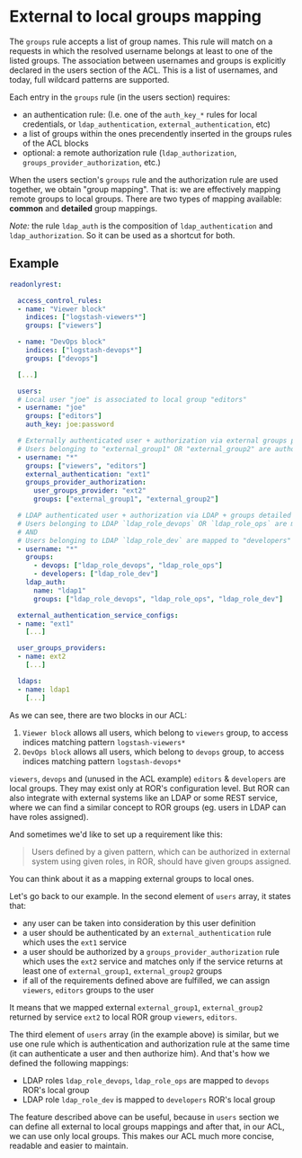 # External to local groups mapping 

The `groups` rule accepts a list of group names. This rule will match on a requests in which the resolved username belongs at least to one of the listed groups. The association between usernames and groups is explicitly declared in the users section of the ACL. This is a list of usernames, and today, full wildcard patterns are supported.

Each entry in the `groups` rule (in the users section) requires:
* an authentication rule: (I.e. one of the `auth_key_*` rules for local credentials, or `ldap_authentication`, `external_authentication`, etc)
* a list of groups within the ones precendently inserted in the groups rules of the ACL blocks
* optional: a remote authorization rule (`ldap_authorization`, `groups_provider_authorization`, etc.)
  
When the users section's `groups` rule and the authorization rule are used together, we obtain "group mapping". That is: we are effectively mapping remote groups to local groups. There are two types of mapping available: **common** and **detailed** group mappings.

*Note:* the rule `ldap_auth` is the composition of `ldap_authentication` and `ldap_authorization`. So it can be used as a shortcut for both.
## Example

```yaml
readonlyrest:

  access_control_rules:
  - name: "Viewer block"
    indices: ["logstash-viewers*"]
    groups: ["viewers"]

  - name: "DevOps block"
    indices: ["logstash-devops*"]
    groups: ["devops"]

  [...]

  users:
  # Local user "joe" is associated to local group "editors"
  - username: "joe"
    groups: ["editors"]
    auth_key: joe:password

  # Externally authenticated user + authorization via external groups provider + groups common mapping
  # Users belonging to "external_group1" OR "external_group2" are authorized as "viewers" AND "editors" in the ACL.
  - username: "*"
    groups: ["viewers", "editors"]
    external_authentication: "ext1"
    groups_provider_authorization:
      user_groups_provider: "ext2"
      groups: ["external_group1", "external_group2"]

  # LDAP authenticated user + authorization via LDAP + groups detailed mapping (any LDAP user is valid; groups from `ldap1` are mapped to local groups) 
  # Users belonging to LDAP `ldap_role_devops` OR `ldap_role_ops` are mapped to "devops" local group 
  # AND 
  # Users belonging to LDAP `ldap_role_dev` are mapped to "developers" local group
  - username: "*"
    groups: 
      - devops: ["ldap_role_devops", "ldap_role_ops"]
      - developers: ["ldap_role_dev"]
    ldap_auth:
      name: "ldap1"
      groups: ["ldap_role_devops", "ldap_role_ops", "ldap_role_dev"]

  external_authentication_service_configs:
  - name: "ext1"
    [...]

  user_groups_providers:
  - name: ext2
    [...]

  ldaps:
  - name: ldap1
    [...]
```

As we can see, there are two blocks in our ACL:

1. `Viewer block` allows all users, which belong to `viewers` group, to access indices matching pattern `logstash-viewers*`
1. `DevOps block` allows all users, which belong to `devops` group, to access indices matching pattern `logstash-devops*`

`viewers`, `devops` and (unused in the ACL example) `editors` & `developers` are local groups. They may exist only at ROR's configuration level. But ROR can also integrate with external systems like an LDAP or some REST service, where we can find a similar concept to ROR groups (eg. users in LDAP can have roles assigned).

And sometimes we'd like to set up a requirement like this:

> Users defined by a given pattern, which can be authorized in external system using given roles, in ROR, should have given groups assigned.

You can think about it as a mapping external groups to local ones. 

Let's go back to our example. In the second element of `users` array, it states that:

* any user can be taken into consideration by this user definition
* a user should be authenticated by an `external_authentication` rule which uses the `ext1` service
* a user should be authorized by a `groups_provider_authorization` rule which uses the `ext2` service and matches only if the service returns at least one of `external_group1`, `external_group2` groups
* if all of the requirements defined above are fulfilled, we can assign `viewers`, `editors` groups to the user 

It means that we mapped external `external_group1`, `external_group2` returned by service `ext2` to local ROR group `viewers`, `editors`. 

The third element of `users` array (in the example above) is similar, but we use one rule which is authentication and authorization rule at the same time (it can authenticate a user and then authorize him). And that's how we defined the following mappings: 
* LDAP roles `ldap_role_devops`, `ldap_role_ops` are mapped to `devops` ROR's local group
* LDAP role `ldap_role_dev` is mapped to `developers` ROR's local group

The feature described above can be useful, because in `users` section we can define all external to local groups mappings and after that, in our ACL, we can use only local groups. This makes our ACL much more concise, readable and easier to maintain. 
